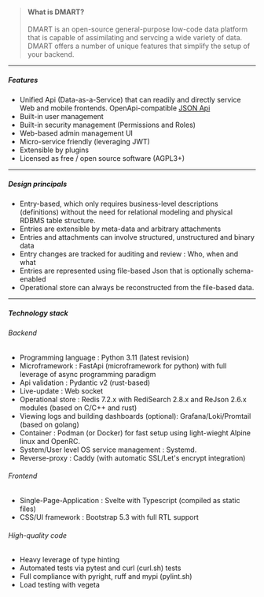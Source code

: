 <script lang="ts">
  import { Col, Container, Row } from "sveltestrap";
  import Icon from "@/components/Icon.svelte";

</script>
<Container fluid={true} class="pt-4 ps-4 pe-4">
<Row><Col>

> #### What is DMART?
> DMART is an open-source general-purpose low-code data platform that is capable of assimilating and servcing a wide variety of data.
> DMART offers a number of unique features that simplify the setup of your backend.

----

##### <Icon name="stars" class="text-success m-2 fs-2" /> Features

- Unified Api (Data-as-a-Service) that can readily and directly service Web and mobile frontends. OpenApi-compatible [JSON Api](https://api.dmart.cc/docs)
- Built-in user management
- Built-in security management (Permissions and Roles)
- Web-based admin management UI
- Micro-service friendly (leveraging JWT)
- Extensible by plugins
- Licensed as free / open source software (AGPL3+)

----

##### <Icon name="bank" class="text-danger m-2 fs-2" /> Design principals

- Entry-based, which only requires business-level descriptions (definitions) without the need for relational modeling and physical RDBMS table structure.
- Entries are extensible by meta-data and arbitrary attachments
- Entries and attachments can involve structured, unstructured and binary data
- Entry changes are tracked for auditing and review : Who, when and what
- Entries are represented using file-based Json that is optionally schema-enabled
- Operational store can always be reconstructed from the file-based data.

</Col><Col>

----

##### <Icon name="airplane-engines" class="text-primary m-2 fs-2" /> Technology stack

###### Backend

- Programming language : Python 3.11 (latest revision)
- Microframework : FastApi (microframework for python) with full leverage of async programming paradigm
- Api validation : Pydantic v2 (rust-based)
- Live-update : Web socket
- Operational store : Redis 7.2.x with RediSearch 2.8.x and ReJson 2.6.x modules (based on C/C++ and rust)
- Viewing logs and building dashboards (optional): Grafana/Loki/Promtail (based on golang)
- Container : Podman (or Docker) for fast setup using light-wieght Alpine linux and OpenRC.
- System/User level OS service management : Systemd.
- Reverse-proxy : Caddy (with automatic SSL/Let's encrypt integration)

###### Frontend

- Single-Page-Application : Svelte with Typescript (compiled as static files)
- CSS/UI framework : Bootstrap 5.3 with full RTL support

###### High-quality code

- Heavy leverage of type hinting
- Automated tests via pytest and curl (curl.sh) tests
- Full compliance with pyright, ruff and mypi (pylint.sh)
- Load testing with vegeta

</Col></Row></Container>
